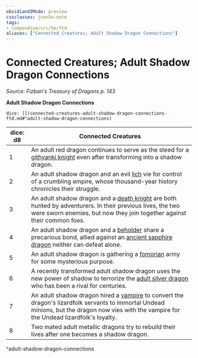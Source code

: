 ```yaml
---
obsidianUIMode: preview
cssclasses: json5e-note
tags:
- compendium/src/5e/ftd
aliases: ["Connected Creatures; Adult Shadow Dragon Connections"]
---
```

# Connected Creatures; Adult Shadow Dragon Connections
*Source: Fizban's Treasury of Dragons p. 143* 

**Adult Shadow Dragon Connections**

`dice: [](connected-creatures-adult-shadow-dragon-connections-ftd.md#^adult-shadow-dragon-connections)`

| dice: d8 | Connected Creatures |
|----------|---------------------|
| 1 | An adult red dragon continues to serve as the steed for a [githyanki knight](/3-Mechanics/CLI/bestiary/humanoid/githyanki-knight.md) even after transforming into a shadow dragon. |
| 2 | An adult shadow dragon and an evil [lich](/3-Mechanics/CLI/bestiary/undead/lich.md) vie for control of a crumbling empire, whose thousand-year history chronicles their struggle. |
| 3 | An adult shadow dragon and a [death knight](/3-Mechanics/CLI/bestiary/undead/death-knight.md) are both hunted by adventurers. In their previous lives, the two were sworn enemies, but now they join together against their common foes. |
| 4 | An adult shadow dragon and a [beholder](/3-Mechanics/CLI/bestiary/aberration/beholder.md) share a precarious bond, allied against an [ancient sapphire dragon](/3-Mechanics/CLI/bestiary/dragon/ancient-sapphire-dragon-ftd.md) neither can defeat alone. |
| 5 | An adult shadow dragon is gathering a [fomorian](/3-Mechanics/CLI/bestiary/giant/fomorian.md) army for some mysterious purpose. |
| 6 | A recently transformed adult shadow dragon uses the new power of shadow to terrorize the [adult silver dragon](/3-Mechanics/CLI/bestiary/dragon/adult-silver-dragon.md) who has been a rival for centuries. |
| 7 | An adult shadow dragon hired a [vampire](/3-Mechanics/CLI/bestiary/undead/vampire.md) to convert the dragon's lizardfolk servants to immortal Undead minions, but the dragon now vies with the vampire for the Undead lizardfolk's loyalty. |
| 8 | Two mated adult metallic dragons try to rebuild their lives after one becomes a shadow dragon. |
^adult-shadow-dragon-connections